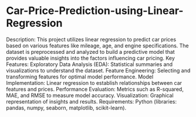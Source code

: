# Car-Price-Prediction-using-Linear-Regression
Description:
This project utilizes linear regression to predict car prices based on various features like mileage, age, and engine specifications. The dataset is preprocessed and analyzed to build a predictive model that provides valuable insights into the factors influencing car pricing.
Key Features:
Exploratory Data Analysis (EDA): Statistical summaries and visualizations to understand the dataset.
Feature Engineering: Selecting and transforming features for optimal model performance.
Model Implementation: Linear regression to establish relationships between car features and prices.
Performance Evaluation: Metrics such as R-squared, MAE, and RMSE to measure model accuracy.
Visualization: Graphical representation of insights and results.
Requirements:
Python (libraries: pandas, numpy, seaborn, matplotlib, scikit-learn).
